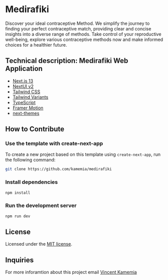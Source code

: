 # Medirafiki

Discover your ideal contraceptive Method. We simplify the journey to finding your perfect contraceptive match, providing clear and concise insights into a diverse range of methods. Take control of your reproductive well-being, explore various contraceptive methods now and make informed choices for a healthier future.  

## Technical description: Medirafiki Web Application




- [Next.js 13](https://nextjs.org/docs/getting-started)
- [NextUI v2](https://nextui.org/)
- [Tailwind CSS](https://tailwindcss.com/)
- [Tailwind Variants](https://tailwind-variants.org)
- [TypeScript](https://www.typescriptlang.org/)
- [Framer Motion](https://www.framer.com/motion/)
- [next-themes](https://github.com/pacocoursey/next-themes)

## How to Contribute


### Use the template with create-next-app

To create a new project based on this template using `create-next-app`, run the following command:

```bash
git clone https://github.com/kamemia/medirafiki
```

### Install dependencies

```bash
npm install
```

### Run the development server

```bash
npm run dev
```

## License

Licensed under the [MIT license](https://github.com/kamemia/medirafiki/blob/main/LICENSE).

## Inquiries
 For more inforamtion about this project email [Vincent Kamemia](kamemia@ourjamii.com)